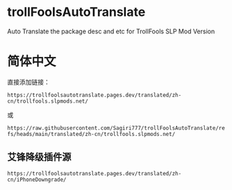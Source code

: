 # trollFoolsAutoTranslate
Auto Translate the package desc and etc for TrollFools SLP Mod Version

# 简体中文
直接添加链接：

  ```https://trollfoolsautotranslate.pages.dev/translated/zh-cn/trollfools.slpmods.net/```

或

  ```https://raw.githubusercontent.com/Sagiri777/trollFoolsAutoTranslate/refs/heads/main/translated/zh-cn/trollfools.slpmods.net/```

## 艾锋降级插件源
  ```https://trollfoolsautotranslate.pages.dev/translated/zh-cn/iPhoneDowngrade/```